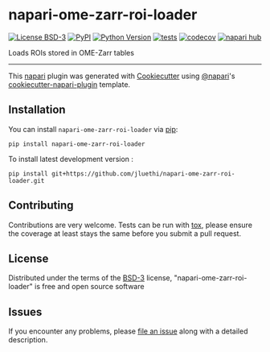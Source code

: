 # napari-ome-zarr-roi-loader

[![License BSD-3](https://img.shields.io/pypi/l/napari-ome-zarr-roi-loader.svg?color=green)](https://github.com/jluethi/napari-ome-zarr-roi-loader/raw/main/LICENSE)
[![PyPI](https://img.shields.io/pypi/v/napari-ome-zarr-roi-loader.svg?color=green)](https://pypi.org/project/napari-ome-zarr-roi-loader)
[![Python Version](https://img.shields.io/pypi/pyversions/napari-ome-zarr-roi-loader.svg?color=green)](https://python.org)
[![tests](https://github.com/jluethi/napari-ome-zarr-roi-loader/workflows/tests/badge.svg)](https://github.com/jluethi/napari-ome-zarr-roi-loader/actions)
[![codecov](https://codecov.io/gh/jluethi/napari-ome-zarr-roi-loader/branch/main/graph/badge.svg)](https://codecov.io/gh/jluethi/napari-ome-zarr-roi-loader)
[![napari hub](https://img.shields.io/endpoint?url=https://api.napari-hub.org/shields/napari-ome-zarr-roi-loader)](https://napari-hub.org/plugins/napari-ome-zarr-roi-loader)

Loads ROIs stored in OME-Zarr tables

----------------------------------

This [napari] plugin was generated with [Cookiecutter] using [@napari]'s [cookiecutter-napari-plugin] template.

<!--
Don't miss the full getting started guide to set up your new package:
https://github.com/napari/cookiecutter-napari-plugin#getting-started

and review the napari docs for plugin developers:
https://napari.org/stable/plugins/index.html
-->

## Installation

You can install `napari-ome-zarr-roi-loader` via [pip]:

    pip install napari-ome-zarr-roi-loader



To install latest development version :

    pip install git+https://github.com/jluethi/napari-ome-zarr-roi-loader.git


## Contributing

Contributions are very welcome. Tests can be run with [tox], please ensure
the coverage at least stays the same before you submit a pull request.

## License

Distributed under the terms of the [BSD-3] license,
"napari-ome-zarr-roi-loader" is free and open source software

## Issues

If you encounter any problems, please [file an issue] along with a detailed description.

[napari]: https://github.com/napari/napari
[Cookiecutter]: https://github.com/audreyr/cookiecutter
[@napari]: https://github.com/napari
[MIT]: http://opensource.org/licenses/MIT
[BSD-3]: http://opensource.org/licenses/BSD-3-Clause
[GNU GPL v3.0]: http://www.gnu.org/licenses/gpl-3.0.txt
[GNU LGPL v3.0]: http://www.gnu.org/licenses/lgpl-3.0.txt
[Apache Software License 2.0]: http://www.apache.org/licenses/LICENSE-2.0
[Mozilla Public License 2.0]: https://www.mozilla.org/media/MPL/2.0/index.txt
[cookiecutter-napari-plugin]: https://github.com/napari/cookiecutter-napari-plugin

[file an issue]: https://github.com/jluethi/napari-ome-zarr-roi-loader/issues

[napari]: https://github.com/napari/napari
[tox]: https://tox.readthedocs.io/en/latest/
[pip]: https://pypi.org/project/pip/
[PyPI]: https://pypi.org/
